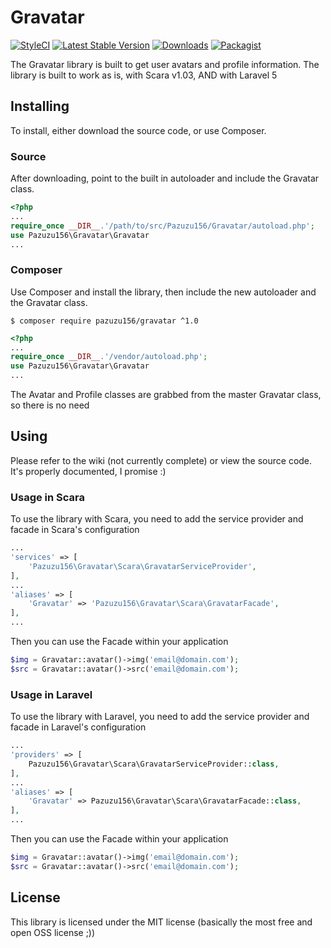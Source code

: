 # Gravatar
[![StyleCI](https://styleci.io/repos/74735391/shield?branch=master)](https://styleci.io/repos/74735391)
[![Latest Stable Version](https://poser.pugx.org/pazuzu156/gravatar/v/stable?format=flat-square)](https://packagist.org/packages/pazuzu156/gravatar)
[![Downloads](https://img.shields.io/packagist/dt/pazuzu156/gravatar.svg?style=flat-square)](https://packagist.org/packages/pazuzu156/gravatar)
[![Packagist](https://img.shields.io/packagist/l/pazuzu156/gravatar.svg?style=flat-square)](https://packagist.org/packages/pazuzu156/gravatar)

The Gravatar library is built to get user avatars and profile information. The library is built to work as is, with Scara v1.03, AND with Laravel 5

## Installing
To install, either download the source code, or use Composer.

### Source
After downloading, point to the built in autoloader and include the Gravatar class.

```php
<?php
...
require_once __DIR__.'/path/to/src/Pazuzu156/Gravatar/autoload.php';
use Pazuzu156\Gravatar\Gravatar
...
```

### Composer
Use Composer and install the library, then include the new autoloader and the Gravatar class.

```shell
$ composer require pazuzu156/gravatar ^1.0
```

```php
<?php
...
require_once __DIR__.'/vendor/autoload.php';
use Pazuzu156\Gravatar\Gravatar
...
```

The Avatar and Profile classes are grabbed from the master Gravatar class, so there is no need

## Using
Please refer to the wiki (not currently complete) or view the source code. It's properly documented, I promise :)

### Usage in Scara

To use the library with Scara, you need to add the service provider and facade in Scara's configuration

```php
...
'services' => [
    'Pazuzu156\Gravatar\Scara\GravatarServiceProvider',
],
...
'aliases' => [
    'Gravatar' => 'Pazuzu156\Gravatar\Scara\GravatarFacade',
],
...
```

Then you can use the Facade within your application

```php
$img = Gravatar::avatar()->img('email@domain.com');
$src = Gravatar::avatar()->src('email@domain.com');
```

### Usage in Laravel

To use the library with Laravel, you need to add the service provider and facade in Laravel's configuration

```php
...
'providers' => [
    Pazuzu156\Gravatar\Scara\GravatarServiceProvider::class,
],
...
'aliases' => [
    'Gravatar' => Pazuzu156\Gravatar\Scara\GravatarFacade::class,
],
...
```

Then you can use the Facade within your application

```php
$img = Gravatar::avatar()->img('email@domain.com');
$src = Gravatar::avatar()->src('email@domain.com');
```

## License
This library is licensed under the MIT license (basically the most free and open OSS license ;))
